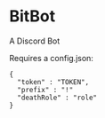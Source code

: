 # BitBot
A Discord Bot

Requires a config.json:

```
{
  "token" : "TOKEN",
  "prefix" : "!"
  "deathRole" : "role"
}
```
